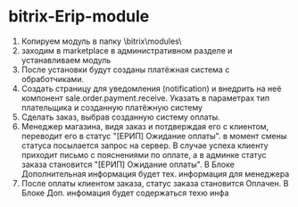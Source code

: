 # bitrix-Erip-module

1. Копируем модуль в папку \bitrix\modules\
2. заходим в marketplace в административном разделе и устанавливаем модуль
3. После установки будут созданы платёжная система с обработчиками.
4. Создать страницу для уведомления (notification) и внедрить на неё компонент sale.order.payment.receive. Указать в параметрах тип плательщика и созданную платёжную систему
5. Сделать заказ, выбрав созданную систему оплаты.
6. Менеджер магазина, видя заказ и потдверждая его с клиентом, переводит его в статус "[ЕРИП] Ожидание оплаты".
в момент смены статуса посылается запрос на сервер. В случае успеха клиенту приходит письмо с пояснениями по оплате, а в админке статус заказа становится "[ЕРИП] Ожидание оплаты". В Блоке Дополнительная информация будет тех. информация для менеджера
7. После оплаты клиентом заказа, статус заказа становится Оплачен. В Блоке Доп. инфомация будет содержаться техю инфа
